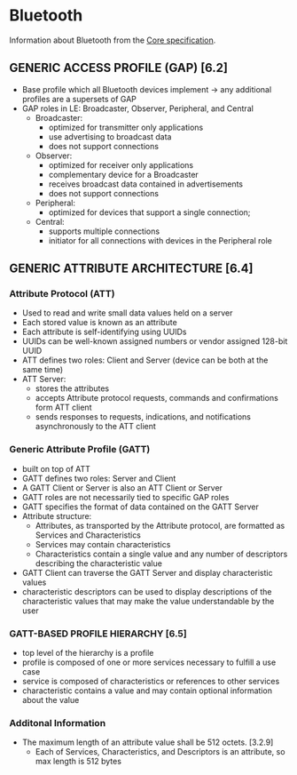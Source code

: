 # Bluetooth
Information about Bluetooth from the [Core specification](https://www.bluetooth.com/specifications/specs/core-specification-5-3/).

## GENERIC ACCESS PROFILE (GAP) [6.2]
 
- Base profile which all Bluetooth devices implement -> any additional profiles are a supersets of GAP
- GAP roles in LE: Broadcaster, Observer, Peripheral, and Central
    + Broadcaster: 
        - optimized for transmitter only applications
        - use advertising to broadcast data
        - does not support connections
    + Observer: 
        - optimized for receiver only applications
        - complementary device for a Broadcaster
        - receives broadcast data contained in advertisements
        - does not support connections
    + Peripheral: 
        - optimized for devices that support a single connection;
    + Central:
        - supports multiple connections
        - initiator for all connections with devices in the Peripheral role


## GENERIC ATTRIBUTE ARCHITECTURE [6.4]

### Attribute Protocol (ATT)
- Used to read and write small data values held on a server
- Each stored value is known as an attribute
- Each attribute is self-identifying using UUIDs
- UUIDs can be well-known assigned numbers or vendor assigned 128-bit UUID
- ATT defines two roles: Client and Server (device can be both at the same time)
- ATT Server:
    + stores the attributes
    + accepts Attribute protocol requests, commands and confirmations form ATT client
    + sends responses to requests, indications, and notifications asynchronously to the ATT client

### Generic Attribute Profile (GATT)
- built on top of ATT
- GATT defines two roles: Server and Client
- A GATT Client or Server is also an ATT Client or Server
- GATT roles are not necessarily tied to specific GAP roles
- GATT specifies the format of data contained on the GATT Server
- Attribute structure:
    + Attributes, as transported by the Attribute protocol, are formatted as Services and Characteristics
    + Services may contain characteristics
    + Characteristics contain a single value and any number of descriptors describing the characteristic value
- GATT Client can traverse the GATT Server and display characteristic values 
- characteristic descriptors can be used to display descriptions of the characteristic values that may make the value understandable by the user


### GATT-BASED PROFILE HIERARCHY [6.5]
- top level of the hierarchy is a profile
- profile is composed of one or more services necessary to fulfill a use case
- service is composed of characteristics or references to other services
- characteristic contains a value and may contain optional information about the value


### Additonal Information
- The maximum length of an attribute value shall be 512 octets. [3.2.9]
    + Each of Services, Characteristics, and Descriptors is an attribute, so max length is 512 bytes
